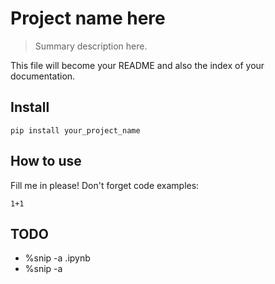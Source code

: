 # Project name here
> Summary description here.


This file will become your README and also the index of your documentation.

## Install

`pip install your_project_name`

## How to use

Fill me in please! Don't forget code examples:

```
1+1
```



## TODO
- %snip -a <notebook>.ipynb
- %snip -a <dirname>